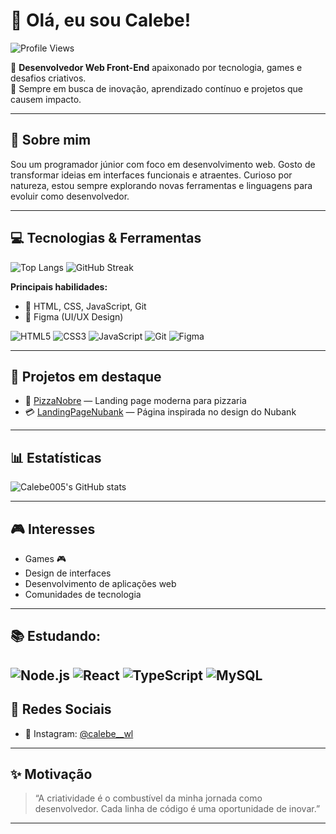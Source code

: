 

# 👋 Olá, eu sou Calebe!  
![Profile Views](https://komarev.com/ghpvc/?username=Calebe005&color=blue&style=flat)

🎨 **Desenvolvedor Web Front-End** apaixonado por tecnologia, games e desafios criativos.  
🚀 Sempre em busca de inovação, aprendizado contínuo e projetos que causem impacto.

---

## 🧠 Sobre mim

Sou um programador júnior com foco em desenvolvimento web. Gosto de transformar ideias em interfaces funcionais e atraentes. Curioso por natureza, estou sempre explorando novas ferramentas e linguagens para evoluir como desenvolvedor.

---

## 💻 Tecnologias & Ferramentas

![Top Langs](https://github-readme-stats.vercel.app/api/top-langs/?username=Calebe005&layout=compact&theme=radical)  ![GitHub Streak](https://github-readme-streak-stats.herokuapp.com/?user=Calebe005&theme=radical)

**Principais habilidades:**

- 🧩 HTML, CSS, JavaScript, Git  
- 🎨 Figma (UI/UX Design)

![HTML5](https://img.shields.io/badge/-HTML5-E34F26?logo=html5&logoColor=fff&style=flat)
![CSS3](https://img.shields.io/badge/-CSS3-1572B6?logo=css3&logoColor=fff&style=flat)
![JavaScript](https://img.shields.io/badge/-JavaScript-F7DF1E?logo=javascript&logoColor=000&style=flat)
![Git](https://img.shields.io/badge/-Git-F05032?logo=git&logoColor=fff&style=flat)
![Figma](https://img.shields.io/badge/-Figma-F24E1E?logo=figma&logoColor=fff&style=flat)

---

## 🚀 Projetos em destaque

- 🍕 [PizzaNobre](https://github.com/Calebe005/PizzaNobre) — Landing page moderna para pizzaria  
- 💳 [LandingPageNubank](https://github.com/Calebe005/LandingPageNubank) — Página inspirada no design do Nubank

---

## 📊 Estatísticas

![Calebe005's GitHub stats](https://github-readme-stats.vercel.app/api?username=Calebe005&show_icons=true&theme=radical)

---

## 🎮 Interesses

- Games 🎮  
- Design de interfaces  
- Desenvolvimento de aplicações web  
- Comunidades de tecnologia

---
## 📚 Estudando:
![Node.js](https://img.shields.io/badge/-Node.js-339933?logo=node.js&logoColor=fff&style=flat)
![React](https://img.shields.io/badge/-React-61DAFB?logo=react&logoColor=000&style=flat)
![TypeScript](https://img.shields.io/badge/-TypeScript-3178C6?logo=typescript&logoColor=fff&style=flat)
![MySQL](https://img.shields.io/badge/-MySQL-4479A1?logo=mysql&logoColor=white&style=flat)
---

## 📱 Redes Sociais

- 📸 Instagram: [@calebe__wl](https://instagram.com/calebe__wl)

---

## ✨ Motivação

> “A criatividade é o combustível da minha jornada como desenvolvedor. Cada linha de código é uma oportunidade de inovar.”

---
